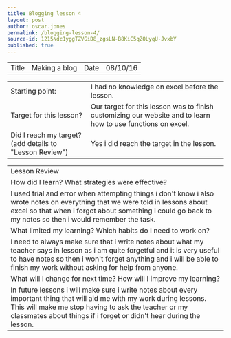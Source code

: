 ```yaml
---
title: Blogging lesson 4
layout: post
author: oscar.jones
permalink: /blogging-lesson-4/
source-id: 1215Ndc1yggTZVGiD8_zgsLN-B8KiC5qZOLyqU-JvxbY
published: true
---
```

<table>
  <tr>
    <td>Title</td>
    <td>Making a blog</td>
    <td>Date</td>
    <td>08/10/16</td>
  </tr>
</table>


<table>
  <tr>
    <td>Starting point:</td>
    <td>I had no knowledge on excel before the lesson.</td>
  </tr>
  <tr>
    <td>Target for this lesson?</td>
    <td>Our target for this lesson was to finish customizing our website and to learn how to use functions on excel.</td>
  </tr>
  <tr>
    <td>Did I reach my target? 
(add details to "Lesson Review")</td>
    <td>Yes i did reach the target in the lesson.</td>
  </tr>
</table>


<table>
  <tr>
    <td>Lesson Review</td>
  </tr>
  <tr>
    <td>How did I learn? What strategies were effective? </td>
  </tr>
  <tr>
    <td>I used trial and error when attempting things i don't know i also wrote notes on everything that we were told in lessons about excel so that when i forgot about something i could go back to my notes so then i would remember the task.</td>
  </tr>
  <tr>
    <td>What limited my learning? Which habits do I need to work on? </td>
  </tr>
  <tr>
    <td>I need to always make sure that i write notes about what my teacher says in lesson as i am quite forgetful and it is very useful to have notes so then i won't forget anything and i will be able to finish my work without asking for help from anyone.</td>
  </tr>
  <tr>
    <td>What will I change for next time? How will I improve my learning?</td>
  </tr>
  <tr>
    <td>In future lessons i will make sure i write notes about every important thing that will aid me with my work during lessons. This will make me stop having to ask the teacher or my classmates about things if i forget or didn't hear during the lesson.</td>
  </tr>
</table>


